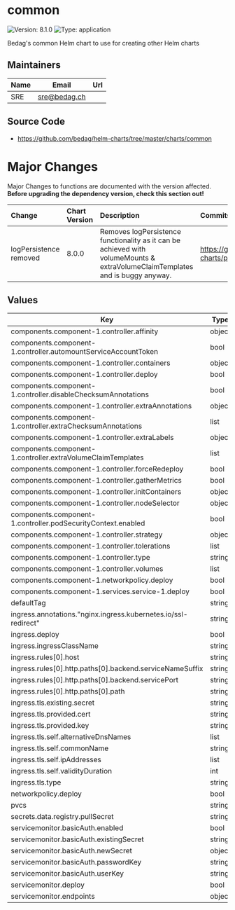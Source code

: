 # common

![Version: 8.1.0](https://img.shields.io/badge/Version-8.1.0-informational?style=flat-square) ![Type: application](https://img.shields.io/badge/Type-application-informational?style=flat-square)

Bedag's common Helm chart to use for creating other Helm charts

## Maintainers

| Name | Email | Url |
| ---- | ------ | --- |
| SRE | <sre@bedag.ch> |  |

## Source Code

* <https://github.com/bedag/helm-charts/tree/master/charts/common>

# Major Changes

Major Changes to functions are documented with the version affected. **Before upgrading the dependency version, check this section out!**

| **Change** | **Chart Version** | **Description** | **Commits/PRs** |
| :----------- | :---------------- | :--------------------- | :-------------- |
|logPersistence removed|8.0.0|Removes logPersistence functionality as it can be achieved with volumeMounts & extraVolumeClaimTemplates and is buggy anyway.|https://github.com/bedag/helm-charts/pull/68|

## Values

| Key | Type | Default | Description |
|-----|------|---------|-------------|
| components.component-1.controller.affinity | object | `{}` |  |
| components.component-1.controller.automountServiceAccountToken | bool | `false` |  |
| components.component-1.controller.containers | object | `{}` |  |
| components.component-1.controller.deploy | bool | `false` |  |
| components.component-1.controller.disableChecksumAnnotations | bool | `false` |  |
| components.component-1.controller.extraAnnotations | object | `{}` |  |
| components.component-1.controller.extraChecksumAnnotations | list | `[]` |  |
| components.component-1.controller.extraLabels | object | `{}` |  |
| components.component-1.controller.extraVolumeClaimTemplates | list | `[]` |  |
| components.component-1.controller.forceRedeploy | bool | `false` |  |
| components.component-1.controller.gatherMetrics | bool | `false` |  |
| components.component-1.controller.initContainers | object | `{}` |  |
| components.component-1.controller.nodeSelector | object | `{}` |  |
| components.component-1.controller.podSecurityContext.enabled | bool | `false` |  |
| components.component-1.controller.strategy | object | `{}` |  |
| components.component-1.controller.tolerations | list | `[]` |  |
| components.component-1.controller.type | string | `"Deployment"` |  |
| components.component-1.controller.volumes | list | `[]` |  |
| components.component-1.networkpolicy.deploy | bool | `false` |  |
| components.component-1.services.service-1.deploy | bool | `false` |  |
| defaultTag | string | `"latest"` |  |
| ingress.annotations."nginx.ingress.kubernetes.io/ssl-redirect" | string | `"true"` |  |
| ingress.deploy | bool | `false` |  |
| ingress.ingressClassName | string | `""` |  |
| ingress.rules[0].host | string | `"myapp.cluster.local"` |  |
| ingress.rules[0].http.paths[0].backend.serviceNameSuffix | string | `"component-1"` |  |
| ingress.rules[0].http.paths[0].backend.servicePort | string | `"http"` |  |
| ingress.rules[0].http.paths[0].path | string | `"/"` |  |
| ingress.tls.existing.secret | string | `""` |  |
| ingress.tls.provided.cert | string | `""` |  |
| ingress.tls.provided.key | string | `""` |  |
| ingress.tls.self.alternativeDnsNames | list | `[]` |  |
| ingress.tls.self.commonName | string | `"*.cluster.local"` |  |
| ingress.tls.self.ipAddresses | list | `[]` |  |
| ingress.tls.self.validityDuration | int | `365` |  |
| ingress.tls.type | string | `"none"` |  |
| networkpolicy.deploy | bool | `false` |  |
| pvcs | string | `nil` |  |
| secrets.data.registry.pullSecret | string | `""` |  |
| servicemonitor.basicAuth.enabled | bool | `false` |  |
| servicemonitor.basicAuth.existingSecret | string | `""` |  |
| servicemonitor.basicAuth.newSecret | object | `{}` |  |
| servicemonitor.basicAuth.passwordKey | string | `"password"` |  |
| servicemonitor.basicAuth.userKey | string | `"username"` |  |
| servicemonitor.deploy | bool | `false` |  |
| servicemonitor.endpoints | object | `{}` |  |
